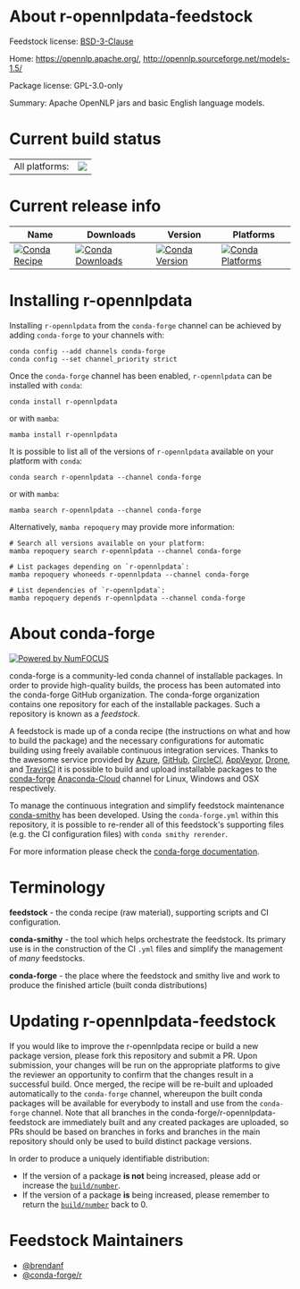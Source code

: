 About r-opennlpdata-feedstock
=============================

Feedstock license: [BSD-3-Clause](https://github.com/conda-forge/r-opennlpdata-feedstock/blob/main/LICENSE.txt)

Home: https://opennlp.apache.org/, http://opennlp.sourceforge.net/models-1.5/

Package license: GPL-3.0-only

Summary: Apache OpenNLP jars and basic English language models.

Current build status
====================


<table><tr><td>All platforms:</td>
    <td>
      <a href="https://dev.azure.com/conda-forge/feedstock-builds/_build/latest?definitionId=10775&branchName=main">
        <img src="https://dev.azure.com/conda-forge/feedstock-builds/_apis/build/status/r-opennlpdata-feedstock?branchName=main">
      </a>
    </td>
  </tr>
</table>

Current release info
====================

| Name | Downloads | Version | Platforms |
| --- | --- | --- | --- |
| [![Conda Recipe](https://img.shields.io/badge/recipe-r--opennlpdata-green.svg)](https://anaconda.org/conda-forge/r-opennlpdata) | [![Conda Downloads](https://img.shields.io/conda/dn/conda-forge/r-opennlpdata.svg)](https://anaconda.org/conda-forge/r-opennlpdata) | [![Conda Version](https://img.shields.io/conda/vn/conda-forge/r-opennlpdata.svg)](https://anaconda.org/conda-forge/r-opennlpdata) | [![Conda Platforms](https://img.shields.io/conda/pn/conda-forge/r-opennlpdata.svg)](https://anaconda.org/conda-forge/r-opennlpdata) |

Installing r-opennlpdata
========================

Installing `r-opennlpdata` from the `conda-forge` channel can be achieved by adding `conda-forge` to your channels with:

```
conda config --add channels conda-forge
conda config --set channel_priority strict
```

Once the `conda-forge` channel has been enabled, `r-opennlpdata` can be installed with `conda`:

```
conda install r-opennlpdata
```

or with `mamba`:

```
mamba install r-opennlpdata
```

It is possible to list all of the versions of `r-opennlpdata` available on your platform with `conda`:

```
conda search r-opennlpdata --channel conda-forge
```

or with `mamba`:

```
mamba search r-opennlpdata --channel conda-forge
```

Alternatively, `mamba repoquery` may provide more information:

```
# Search all versions available on your platform:
mamba repoquery search r-opennlpdata --channel conda-forge

# List packages depending on `r-opennlpdata`:
mamba repoquery whoneeds r-opennlpdata --channel conda-forge

# List dependencies of `r-opennlpdata`:
mamba repoquery depends r-opennlpdata --channel conda-forge
```


About conda-forge
=================

[![Powered by
NumFOCUS](https://img.shields.io/badge/powered%20by-NumFOCUS-orange.svg?style=flat&colorA=E1523D&colorB=007D8A)](https://numfocus.org)

conda-forge is a community-led conda channel of installable packages.
In order to provide high-quality builds, the process has been automated into the
conda-forge GitHub organization. The conda-forge organization contains one repository
for each of the installable packages. Such a repository is known as a *feedstock*.

A feedstock is made up of a conda recipe (the instructions on what and how to build
the package) and the necessary configurations for automatic building using freely
available continuous integration services. Thanks to the awesome service provided by
[Azure](https://azure.microsoft.com/en-us/services/devops/), [GitHub](https://github.com/),
[CircleCI](https://circleci.com/), [AppVeyor](https://www.appveyor.com/),
[Drone](https://cloud.drone.io/welcome), and [TravisCI](https://travis-ci.com/)
it is possible to build and upload installable packages to the
[conda-forge](https://anaconda.org/conda-forge) [Anaconda-Cloud](https://anaconda.org/)
channel for Linux, Windows and OSX respectively.

To manage the continuous integration and simplify feedstock maintenance
[conda-smithy](https://github.com/conda-forge/conda-smithy) has been developed.
Using the ``conda-forge.yml`` within this repository, it is possible to re-render all of
this feedstock's supporting files (e.g. the CI configuration files) with ``conda smithy rerender``.

For more information please check the [conda-forge documentation](https://conda-forge.org/docs/).

Terminology
===========

**feedstock** - the conda recipe (raw material), supporting scripts and CI configuration.

**conda-smithy** - the tool which helps orchestrate the feedstock.
                   Its primary use is in the construction of the CI ``.yml`` files
                   and simplify the management of *many* feedstocks.

**conda-forge** - the place where the feedstock and smithy live and work to
                  produce the finished article (built conda distributions)


Updating r-opennlpdata-feedstock
================================

If you would like to improve the r-opennlpdata recipe or build a new
package version, please fork this repository and submit a PR. Upon submission,
your changes will be run on the appropriate platforms to give the reviewer an
opportunity to confirm that the changes result in a successful build. Once
merged, the recipe will be re-built and uploaded automatically to the
`conda-forge` channel, whereupon the built conda packages will be available for
everybody to install and use from the `conda-forge` channel.
Note that all branches in the conda-forge/r-opennlpdata-feedstock are
immediately built and any created packages are uploaded, so PRs should be based
on branches in forks and branches in the main repository should only be used to
build distinct package versions.

In order to produce a uniquely identifiable distribution:
 * If the version of a package **is not** being increased, please add or increase
   the [``build/number``](https://docs.conda.io/projects/conda-build/en/latest/resources/define-metadata.html#build-number-and-string).
 * If the version of a package **is** being increased, please remember to return
   the [``build/number``](https://docs.conda.io/projects/conda-build/en/latest/resources/define-metadata.html#build-number-and-string)
   back to 0.

Feedstock Maintainers
=====================

* [@brendanf](https://github.com/brendanf/)
* [@conda-forge/r](https://github.com/conda-forge/r/)

